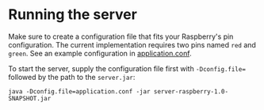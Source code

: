 # Running the server


Make sure to create a configuration file that fits your Raspberry's pin configuration.
The current implementation requires two pins named `red` and `green`.
See an example configuration in [application.conf](application.conf).

To start the server, supply the configuration file first with `-Dconfig.file=` followed by the path to the `server.jar`: 

```
java -Dconfig.file=application.conf -jar server-raspberry-1.0-SNAPSHOT.jar 
```